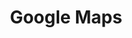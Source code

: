---
blog: https://www.blog.google/products/maps/
codehost: https://github.com/https://github.com/googlemaps
facebook: https://www.facebook.com/GoogleMaps/
images:
- google_maps-icon.svg
- google_maps-tile.svg
- google_maps-ar21.svg
logohandle: google_maps
sort: google_maps
tags:
- google
- mapping
title: Google Maps
twitter: https://x.com/googlemaps
website: https://maps.google.com/
wikipedia: https://en.wikipedia.org/wiki/Google_Maps
---